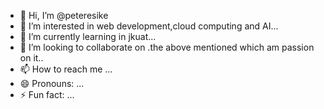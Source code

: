 - 👋 Hi, I’m @peteresike
- 👀 I’m interested in web development,cloud computing and AI...
- 🌱 I’m currently learning in jkuat...
- 💞️ I’m looking to collaborate on .the above mentioned which am passion on it..
- 📫 How to reach me ...
- 😄 Pronouns: ...
- ⚡ Fun fact: ...

<!---
peteresike/peteresike is a ✨ special ✨ repository because its `README.md` (this file) appears on your GitHub profile.
You can click the Preview link to take a look at your changes.
--->

